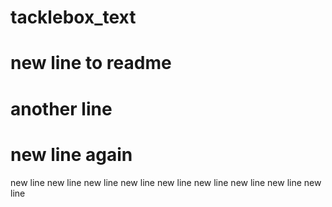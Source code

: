 # tacklebox_text
# new line to readme
# another line
# new line again
new line
new line
new line
new line
new line
new line
new line
new line
new line
